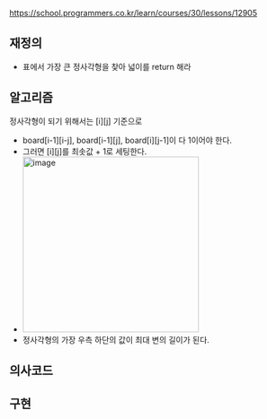 https://school.programmers.co.kr/learn/courses/30/lessons/12905

## 재정의
- 표에서 가장 큰 정사각형을 찾아 넓이를 return 해라


## 알고리즘
정사각형이 되기 위해서는 [i][j] 기준으로  
- board[i-1][i-j], board[i-1][j], board[i][j-1]이 다 1이어야 한다.
- 그러면 [i][j]를 최솟값 + 1로 세팅한다.
- <img width="313" alt="image" src="https://github.com/user-attachments/assets/2e16f425-5e35-44df-aa4c-18dd51328b8f">
- 정사각형의 가장 우측 하단의 값이 최대 변의 길이가 된다. 



## 의사코드



## 구현
